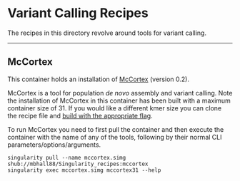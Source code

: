 # Variant Calling Recipes
The recipes in this directory revolve around tools for variant calling.

---

## McCortex
This container holds an installation of [McCortex](https://github.com/mcveanlab/mccortex) (version 0.2).

McCortex is a tool for population *de novo* assembly and variant calling. Note
the installation of McCortex in this container has been built with a maximum
container size of 31. If you would like a different kmer size you can clone the
recipe file and [build with the appropriate flag](https://github.com/mcveanlab/mccortex#build).

To run McCortex you need to first pull the container and then
execute the container with the name of any of the tools, following by their
normal CLI parameters/options/arguments.

```
singularity pull --name mccortex.simg shub://mbhall88/Singularity_recipes:mccortex
singularity exec mccortex.simg mccortex31 --help
```
